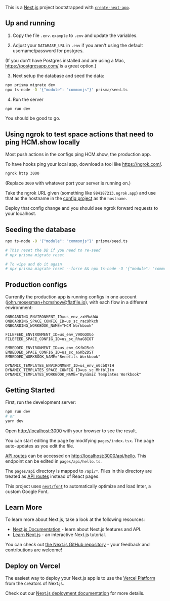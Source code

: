 This is a [Next.js](https://nextjs.org/) project bootstrapped with [`create-next-app`](https://github.com/vercel/next.js/tree/canary/packages/create-next-app).

## Up and running

1. Copy the file `.env.example` to `.env` and update the variables.

2. Adjust your `DATABASE_URL` in `.env` if you aren't using the default username/password for postgres.

(If you don't have Postgres installed and are using a Mac, https://postgresapp.com/ is a great option.)

3. Next setup the database and seed the data:

```bash
npx prisma migrate dev
npx ts-node -O '{"module": "commonjs"}' prisma/seed.ts
```

4. Run the server

```bash
npm run dev
```

You should be good to go.

## Using ngrok to test space actions that need to ping HCM.show locally

Most push actions in the configs ping HCM.show, the production app.

To have hooks ping your local app, download a tool like https://ngrok.com/.

```bash
ngrok http 3000
```

(Replace `3000` with whatever port your server is running on.)

Take the ngrok URL given (something like `984187213.ngrok.app`) and use that as the hostname in the [config project](https://github.com/FlatFilers/hcm-show-config) as the `hostname`.

Deploy that config change and you should see ngrok forward requests to your localhost.

## Seeding the database

```bash
npx ts-node -O '{"module": "commonjs"}' prisma/seed.ts

# This reset the DB if you need to re-seed
# npx prisma migrate reset

# To wipe and do it again
# npx prisma migrate reset --force && npx ts-node -O '{"module": "commonjs"}' prisma/seed.ts
```

## Production configs

Currently the production app is running configs in one account (john.mosesman+hcmshow@flatfile.io), with each flow in a different environment:

```
ONBOARDING_ENVIRONMENT_ID=us_env_zxH9wUWW
ONBOARDING_SPACE_CONFIG_ID=us_sc_rac9hkch
ONBOARDING_WORKBOOK_NAME="HCM Workbook"

FILEFEED_ENVIRONMENT_ID=us_env_V9OGQOUo
FILEFEED_SPACE_CONFIG_ID=us_sc_RhaG8IOT

EMBEDDED_ENVIRONMENT_ID=us_env_GKfWJ5c0
EMBEDDED_SPACE_CONFIG_ID=us_sc_aGKb2DST
EMBEDDED_WORKBOOK_NAME="Benefits Workbook"

DYNAMIC_TEMPLATES_ENVIRONMENT_ID=us_env_n0cbQ7IH
DYNAMIC_TEMPLATES_SPACE_CONFIG_ID=us_sc_MhfblItm
DYNAMIC_TEMPLATES_WORKBOOK_NAME="Dynamic Templates Workbook"
```

## Getting Started

First, run the development server:

```bash
npm run dev
# or
yarn dev
```

Open [http://localhost:3000](http://localhost:3000) with your browser to see the result.

You can start editing the page by modifying `pages/index.tsx`. The page auto-updates as you edit the file.

[API routes](https://nextjs.org/docs/api-routes/introduction) can be accessed on [http://localhost:3000/api/hello](http://localhost:3000/api/hello). This endpoint can be edited in `pages/api/hello.ts`.

The `pages/api` directory is mapped to `/api/*`. Files in this directory are treated as [API routes](https://nextjs.org/docs/api-routes/introduction) instead of React pages.

This project uses [`next/font`](https://nextjs.org/docs/basic-features/font-optimization) to automatically optimize and load Inter, a custom Google Font.

## Learn More

To learn more about Next.js, take a look at the following resources:

- [Next.js Documentation](https://nextjs.org/docs) - learn about Next.js features and API.
- [Learn Next.js](https://nextjs.org/learn) - an interactive Next.js tutorial.

You can check out [the Next.js GitHub repository](https://github.com/vercel/next.js/) - your feedback and contributions are welcome!

## Deploy on Vercel

The easiest way to deploy your Next.js app is to use the [Vercel Platform](https://vercel.com/new?utm_medium=default-template&filter=next.js&utm_source=create-next-app&utm_campaign=create-next-app-readme) from the creators of Next.js.

Check out our [Next.js deployment documentation](https://nextjs.org/docs/deployment) for more details.
